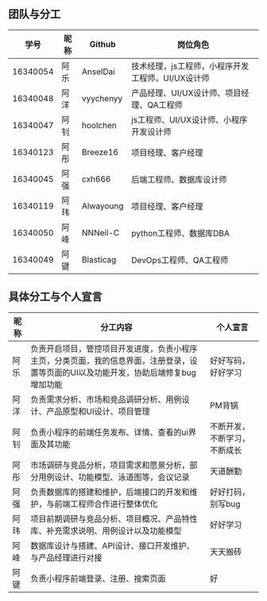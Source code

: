 ## 团队与分工

|学号|昵称|Github|岗位角色|
|-|-|-|-|
|16340054|阿乐|AnselDai|技术经理，js工程师，小程序开发工程师，UI/UX设计师|
|16340048|阿洋|vyychenyy|产品经理、UI/UX设计师、项目经理、QA工程师|
|16340047|阿钊|hoolchen|js工程师、UI/UX设计师、小程序开发设计师|       
|16340123|阿彤|Breeze16|项目经理、客户经理|         
|16340045|阿强|cxh666|后端工程师、数据库设计师|
|16340119|阿玮|Alwayoung|项目经理、客户经理|
|16340050|阿峰|NNNeil-C| python工程师、数据库DBA|
|16340049|阿键|Blasticag| DevOps工程师、QA工程师|

## 具体分工与个人宣言

|昵称|分工内容|个人宣言|
|-|-|-|
|阿乐|负责开启项目，管控项目开发进度，负责小程序主页，分类页面，我的信息界面，注册登录，设置等页面的UI以及功能开发，协助后端修复bug增加功能|好好写码，好好学习|
|阿洋|负责需求分析、市场和竞品调研分析、用例设计、产品原型和UI设计、项目管理|PM背锅|
|阿钊|负责小程序的前端任务发布、详情、查看的ui界面及其功能|不断开发，不断学习，不断成长|
|阿彤|市场调研与竞品分析，项目需求和愿景分析，部分用例设计、功能模型、泳道图等，会议记录|天道酬勤|                 
|阿强|负责数据库的搭建和维护，后端接口的开发和维护，与前端工程师合作进行整体优化|好好打码，别写bug|
|阿玮|项目前期调研与竞品分析、项目概况、产品特性库、补充需求说明、用例设计以及功能模型|好好学习|
|阿峰|数据库设计与搭建、API设计、接口开发维护、与产品经理进行对接|天天搬砖
|阿键|负责小程序前端登录、注册、搜索页面|好
